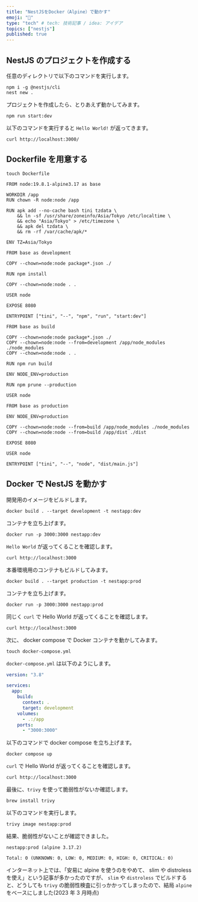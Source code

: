 ```yaml
---
title: "NestJSをDocker（Alpine）で動かす"
emoji: "📘"
type: "tech" # tech: 技術記事 / idea: アイデア
topics: ["nestjs"]
published: true
---
```


## NestJS のプロジェクトを作成する

任意のディレクトリで以下のコマンドを実行します。

```shell
npm i -g @nestjs/cli
nest new .
```

プロジェクトを作成したら、とりあえず動かしてみます。

```shell
npm run start:dev
```

以下のコマンドを実行すると `Hello World!` が返ってきます。

```shell
curl http://localhost:3000/
```

## Dockerfile を用意する

```shell
touch Dockerfile
```

```docker:Dockerfile
FROM node:19.8.1-alpine3.17 as base

WORKDIR /app
RUN chown -R node:node /app

RUN apk add --no-cache bash tini tzdata \
    && ln -sf /usr/share/zoneinfo/Asia/Tokyo /etc/localtime \
    && echo "Asia/Tokyo" > /etc/timezone \
    && apk del tzdata \
    && rm -rf /var/cache/apk/*

ENV TZ=Asia/Tokyo

FROM base as development

COPY --chown=node:node package*.json ./

RUN npm install

COPY --chown=node:node . .

USER node

EXPOSE 8080

ENTRYPOINT ["tini", "--", "npm", "run", "start:dev"]

FROM base as build

COPY --chown=node:node package*.json ./
COPY --chown=node:node --from=development /app/node_modules ./node_modules
COPY --chown=node:node . .

RUN npm run build

ENV NODE_ENV=production

RUN npm prune --production

USER node

FROM base as production

ENV NODE_ENV=production

COPY --chown=node:node --from=build /app/node_modules ./node_modules
COPY --chown=node:node --from=build /app/dist ./dist

EXPOSE 8080

USER node

ENTRYPOINT ["tini", "--", "node", "dist/main.js"]
```

## Docker で NestJS を動かす

開発用のイメージをビルドします。

```shell
docker build . --target development -t nestapp:dev
```

コンテナを立ち上げます。

```shell
docker run -p 3000:3000 nestapp:dev
```

`Hello World` が返ってくることを確認します。

```shell
curl http://localhost:3000
```

本番環境用のコンテナもビルドしてみます。

```shell
docker build . --target production -t nestapp:prod
```

コンテナを立ち上げます。

```shell
docker run -p 3000:3000 nestapp:prod
```

同じく `curl` で Hello World が返ってくることを確認します。

```shell
curl http://localhost:3000
```

次に、 docker compose で Docker コンテナを動かしてみます。

```shell
touch docker-compose.yml
```

`docker-compose.yml` は以下のようにします。

```yml:docker-compose.yml
version: "3.8"

services:
  app:
    build:
      context: .
      target: development
    volumes:
      - .:/app
    ports:
      - "3000:3000"
```

以下のコマンドで docker compose を立ち上げます。

```shell
docker compose up
```

`curl` で Hello World が返ってくることを確認します。

```shell
curl http://localhost:3000
```

最後に、`trivy` を使って脆弱性がないか確認します。

```shell
brew install trivy
```

以下のコマンドを実行します。

```shell
trivy image nestapp:prod
```

結果、脆弱性がないことが確認できました。

```shell
nestapp:prod (alpine 3.17.2)

Total: 0 (UNKNOWN: 0, LOW: 0, MEDIUM: 0, HIGH: 0, CRITICAL: 0)
```

インターネット上では、「安易に alpine を使うのをやめて、 slim や distroless を使え」という記事が多かったのですが、 `slim` や `distroless` でビルドすると、どうしても `trivy` の脆弱性検査に引っかかってしまったので、結局 `alpine` をベースにしました(2023 年 3 月時点)
